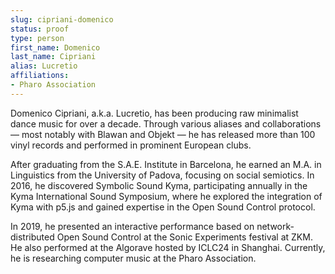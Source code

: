 ```yaml
---
slug: cipriani-domenico
status: proof
type: person
first_name: Domenico
last_name: Cipriani
alias: Lucretio
affiliations:
- Pharo Association
---
```


Domenico Cipriani, a.k.a. Lucretio, has been producing raw minimalist dance
music for over a decade. Through various aliases and collaborations — most notably
with Blawan and Objekt — he has released more than 100 vinyl records and
performed in prominent European clubs.

After graduating from the S.A.E. Institute in Barcelona, he earned an M.A. in
Linguistics from the University of Padova, focusing on social semiotics. In 2016, he
discovered Symbolic Sound Kyma, participating annually in the Kyma International
Sound Symposium, where he explored the integration of Kyma with p5.js and gained
expertise in the Open Sound Control protocol.

In 2019, he presented an interactive performance based on network-distributed Open
Sound Control at the Sonic Experiments festival at ZKM. He also performed at the
Algorave hosted by ICLC24 in Shanghai. Currently, he is researching computer music
at the Pharo Association.

